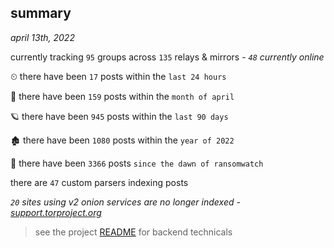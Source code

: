
## summary
_april 13th, 2022_

currently tracking `95` groups across `135` relays & mirrors - _`48` currently online_

⏲ there have been `17` posts within the `last 24 hours`

🦈 there have been `159` posts within the `month of april`

🪐 there have been `945` posts within the `last 90 days`

🏚 there have been `1080` posts within the `year of 2022`

🦕 there have been `3366` posts `since the dawn of ransomwatch`

there are `47` custom parsers indexing posts

_`20` sites using v2 onion services are no longer indexed - [support.torproject.org](https://support.torproject.org/onionservices/v2-deprecation/)_

> see the project [README](https://github.com/thetanz/ransomwatch#ransomwatch--) for backend technicals
